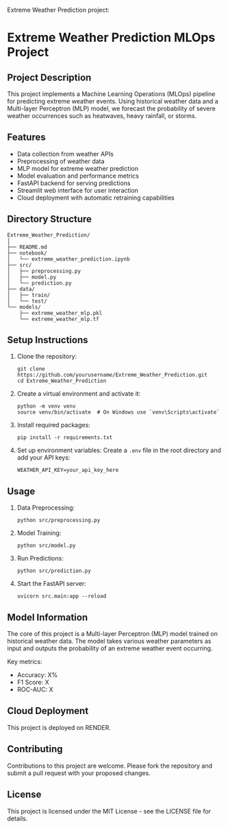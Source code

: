 Extreme Weather Prediction project:


# Extreme Weather Prediction MLOps Project

## Project Description

This project implements a Machine Learning Operations (MLOps) pipeline for predicting extreme weather events. Using historical weather data and a Multi-layer Perceptron (MLP) model, we forecast the probability of severe weather occurrences such as heatwaves, heavy rainfall, or storms.

## Features

- Data collection from weather APIs
- Preprocessing of weather data
- MLP model for extreme weather prediction
- Model evaluation and performance metrics
- FastAPI backend for serving predictions
- Streamlit web interface for user interaction
- Cloud deployment with automatic retraining capabilities

## Directory Structure

```
Extreme_Weather_Prediction/
│
├── README.md
├── notebook/
│   └── extreme_weather_prediction.ipynb
├── src/
│   ├── preprocessing.py
│   ├── model.py
│   └── prediction.py
├── data/
│   ├── train/
│   └── test/
└── models/
    ├── extreme_weather_mlp.pkl
    └── extreme_weather_mlp.tf
```

## Setup Instructions

1. Clone the repository:
   ```
   git clone https://github.com/yourusername/Extreme_Weather_Prediction.git
   cd Extreme_Weather_Prediction
   ```

2. Create a virtual environment and activate it:
   ```
   python -m venv venv
   source venv/bin/activate  # On Windows use `venv\Scripts\activate`
   ```

3. Install required packages:
   ```
   pip install -r requirements.txt
   ```

4. Set up environment variables:
   Create a `.env` file in the root directory and add your API keys:
   ```
   WEATHER_API_KEY=your_api_key_here
   ```

## Usage

1. Data Preprocessing:
   ```
   python src/preprocessing.py
   ```

2. Model Training:
   ```
   python src/model.py
   ```

3. Run Predictions:
   ```
   python src/prediction.py
   ```

4. Start the FastAPI server:
   ```
   uvicorn src.main:app --reload
   ```
## Model Information

The core of this project is a Multi-layer Perceptron (MLP) model trained on historical weather data. The model takes various weather parameters as input and outputs the probability of an extreme weather event occurring.

Key metrics:
- Accuracy: X%
- F1 Score: X
- ROC-AUC: X

## Cloud Deployment

This project is deployed on RENDER. 


## Contributing

Contributions to this project are welcome. Please fork the repository and submit a pull request with your proposed changes.

## License

This project is licensed under the MIT License - see the LICENSE file for details.
